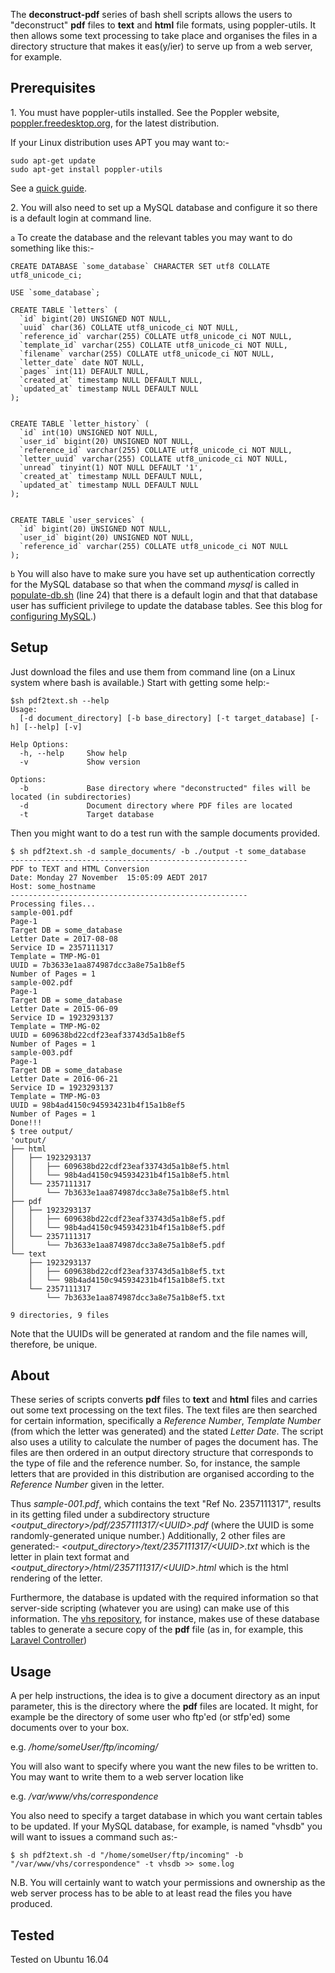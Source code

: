 The **deconstruct-pdf** series of bash shell scripts allows the users to "deconstruct" **pdf** files to **text** and **html** file formats, using poppler-utils. It then allows some text processing to take place and organises the files in a directory structure that makes it eas(y/ier) to serve up from a web server, for example.  


## Prerequisites
1\. You must have poppler-utils installed. See the Poppler website, [poppler.freedesktop.org](https://poppler.freedesktop.org), for the latest distribution.


If your Linux distribution uses APT you may want to:-

```
sudo apt-get update
sudo apt-get install poppler-utils
```

See a [quick guide](https://www.howtogeek.com/228531/how-to-convert-a-pdf-file-to-editable-text-using-the-command-line-in-linux/).

2\. You will also need to set up a MySQL database and configure it so there is a default login at command line.

`a` To create the database and the relevant tables you may want to do something like this:-
```
CREATE DATABASE `some_database` CHARACTER SET utf8 COLLATE utf8_unicode_ci;

USE `some_database`;

CREATE TABLE `letters` (
  `id` bigint(20) UNSIGNED NOT NULL,
  `uuid` char(36) COLLATE utf8_unicode_ci NOT NULL,
  `reference_id` varchar(255) COLLATE utf8_unicode_ci NOT NULL,
  `template_id` varchar(255) COLLATE utf8_unicode_ci NOT NULL,
  `filename` varchar(255) COLLATE utf8_unicode_ci NOT NULL,
  `letter_date` date NOT NULL,
  `pages` int(11) DEFAULT NULL,
  `created_at` timestamp NULL DEFAULT NULL,
  `updated_at` timestamp NULL DEFAULT NULL
);


CREATE TABLE `letter_history` (
  `id` int(10) UNSIGNED NOT NULL,
  `user_id` bigint(20) UNSIGNED NOT NULL,
  `reference_id` varchar(255) COLLATE utf8_unicode_ci NOT NULL,
  `letter_uuid` varchar(255) COLLATE utf8_unicode_ci NOT NULL,
  `unread` tinyint(1) NOT NULL DEFAULT '1',
  `created_at` timestamp NULL DEFAULT NULL,
  `updated_at` timestamp NULL DEFAULT NULL
);


CREATE TABLE `user_services` (
  `id` bigint(20) UNSIGNED NOT NULL,
  `user_id` bigint(20) UNSIGNED NOT NULL,
  `reference_id` varchar(255) COLLATE utf8_unicode_ci NOT NULL
);
```

`b` You will also have to make sure you have set up authentication correctly for the MySQL database so that when the command *mysql* is called in [populate-db.sh](https://github.com/CodeforAustralia/deconstruct-pdf/blob/master/populate-db.sh) (line 24) that there is a default login and that that database user has sufficient privilege to update the database tables. See this blog for [configuring MySQL](https://github.com/CodeforAustralia/vhs/wiki/Configuring-MySQL).)


## Setup
Just download the files and use them from command line (on a Linux system where bash is available.) Start with getting some help:-

```
$sh pdf2text.sh --help
Usage:
  [-d document_directory] [-b base_directory] [-t target_database] [-h] [--help] [-v]

Help Options:
  -h, --help     Show help
  -v             Show version

Options:
  -b             Base directory where "deconstructed" files will be located (in subdirectories)
  -d             Document directory where PDF files are located
  -t             Target database
```  

Then you might want to do a test run with the sample documents provided.

```
$ sh pdf2text.sh -d sample_documents/ -b ./output -t some_database
-----------------------------------------------------
PDF to TEXT and HTML Conversion
Date: Monday 27 November  15:05:09 AEDT 2017
Host: some_hostname
-----------------------------------------------------
Processing files...
sample-001.pdf
Page-1
Target DB = some_database
Letter Date = 2017-08-08
Service ID = 2357111317
Template = TMP-MG-01
UUID = 7b3633e1aa874987dcc3a8e75a1b8ef5
Number of Pages = 1
sample-002.pdf
Page-1
Target DB = some_database
Letter Date = 2015-06-09
Service ID = 1923293137
Template = TMP-MG-02
UUID = 609638bd22cdf23eaf33743d5a1b8ef5
Number of Pages = 1
sample-003.pdf
Page-1
Target DB = some_database
Letter Date = 2016-06-21
Service ID = 1923293137
Template = TMP-MG-03
UUID = 98b4ad4150c945934231b4f15a1b8ef5
Number of Pages = 1
Done!!!
$ tree output/
'output/
├── html
│   ├── 1923293137
│   │   ├── 609638bd22cdf23eaf33743d5a1b8ef5.html
│   │   └── 98b4ad4150c945934231b4f15a1b8ef5.html
│   └── 2357111317
│       └── 7b3633e1aa874987dcc3a8e75a1b8ef5.html
├── pdf
│   ├── 1923293137
│   │   ├── 609638bd22cdf23eaf33743d5a1b8ef5.pdf
│   │   └── 98b4ad4150c945934231b4f15a1b8ef5.pdf
│   └── 2357111317
│       └── 7b3633e1aa874987dcc3a8e75a1b8ef5.pdf
└── text
    ├── 1923293137
    │   ├── 609638bd22cdf23eaf33743d5a1b8ef5.txt
    │   └── 98b4ad4150c945934231b4f15a1b8ef5.txt
    └── 2357111317
        └── 7b3633e1aa874987dcc3a8e75a1b8ef5.txt

9 directories, 9 files
```

Note that the UUIDs will be generated at random and the file names will, therefore, be unique.

## About
These series of scripts converts **pdf** files to **text** and **html** files and carries out some text processing on the text files. The text files are then searched for certain information, specifically a _Reference Number_, _Template Number_ (from which the letter was generated) and the stated _Letter Date_. The script also uses a utility to calculate the number of pages the document has. The files are then ordered in an output directory structure that corresponds to the type of file and the reference number. So, for instance, the sample letters that are provided in this distribution are organised according to the _Reference Number_ given in the letter.

Thus _sample-001.pdf_, which contains the text "Ref No. 2357111317", results in its getting filed under a subdirectory structure _<output_directory>/pdf/2357111317/&lt;UUID&gt;.pdf_ (where the UUID is some randomly-generated unique number.) Additionally, 2 other files are generated:- _<output_directory>/text/2357111317/&lt;UUID&gt;.txt_ which is the letter in plain text format and _<output_directory>/html/2357111317/&lt;UUID&gt;.html_ which is the html rendering of the letter.

Furthermore, the database is updated with the required information so that server-side scripting (whatever you are using) can make use of this information. The [vhs repository](https://github.com/CodeforAustralia/vhs), for instance, makes use of these database tables to generate a secure copy of the **pdf** file (as in, for example, this [Laravel Controller](https://github.com/CodeforAustralia/vhs/blob/master/app/Http/Controllers/ActualLetterController.php))

## Usage
A per help instructions, the idea is to give a document directory as an input parameter, this is the directory where the **pdf** files are located. It might, for example be the directory of some user who ftp'ed (or stfp'ed) some documents over to your box.

e.g. _/home/someUser/ftp/incoming/_

You will also want to specify where you want the new files to be written to. You may want to write them to a web server location like

e.g. _/var/www/vhs/correspondence_

You also need to specify a target database in which you want certain tables to be updated. If your MySQL database, for example, is named "vhsdb" you will want to issues a command such as:-


```
$ sh pdf2text.sh -d "/home/someUser/ftp/incoming" -b "/var/www/vhs/correspondence" -t vhsdb >> some.log
```  

N.B. You will certainly want to watch your permissions and ownership as the web server process has to be able to at least read the files you have produced.

## Tested

Tested on Ubuntu 16.04
